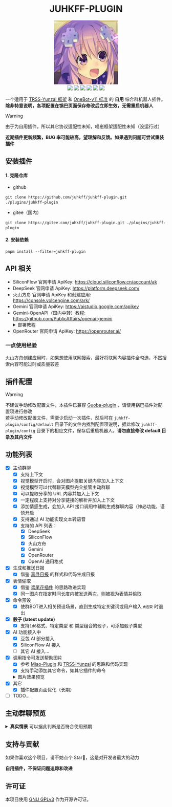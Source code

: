 <div align="center">

# JUHKFF-PLUGIN

<img src="./resources/images/icon.jpg" width = 200px height = 200px/>
<br>
<img src="https://img.shields.io/badge/Gihub-综合插件-skyblue?style=flat-square&logo=github"/>
<img src ="https://img.shields.io/github/license/juhkff/juhkff-plugin"/>
<img src ="https://img.shields.io/github/languages/top/juhkff/juhkff-plugin?logo=github"/>

<img src ="https://img.shields.io/badge/v3-null?label=TRSS-Yunzai"/>
<img src="https://img.shields.io/badge/v11-null?label=OneBot">

<img src="https://count.getloli.com/@juhkff-plugin?juhkff-plugin&theme=random&padding=7&offset=0&align=top&scale=1&pixelated=0&darkmode=auto" />
</div>

一个适用于 [TRSS-Yunzai 框架](https://github.com/TimeRainStarSky/Yunzai) 和 [OneBot-v11 标准](https://onebot.dev) 的 **自用** 综合群机器人插件。**除非特意说明，各项配置在锅巴页面保存修改后立即生效，无需重启机器人**

> [!WARNING]
> 由于为自用插件，所以其它协议适配性未知，喵崽框架适配性未知（没运行过）
>
> **近期插件更新频繁，BUG 率可能较高，望理解和反馈。如果遇到问题可尝试重装插件**

<!-- <div style="color:red; font-weight:bold;">
由于群聊接口配置结构发生变动，可能需要重新进行配置
</div> -->

## 安装插件

#### 1. 克隆仓库

- github

```
git clone https://github.com/juhkff/juhkff-plugin.git ./plugins/juhkff-plugin
```

- gitee（国内）

```
git clone https://gitee.com/juhkff/juhkff-plugin.git ./plugins/juhkff-plugin
```

#### 2. 安装依赖

```
pnpm install --filter=juhkff-plugin
```

## API 相关

- SiliconFlow 官网申请 ApiKey: https://cloud.siliconflow.cn/account/ak
- DeepSeek 官网申请 ApiKey: https://platform.deepseek.com/
- 火山方舟 官网申请 ApiKey 和创建应用: https://console.volcengine.com/ark/
- Gemini 官网申请 ApiKey: https://aistudio.google.com/apikey
- Gemini-OpenAPI（国内中转）教程: https://github.com/PublicAffairs/openai-gemini
  <details><summary>部署教程</summary>
  （需有一个国内可访问的域名）<br>
  1. 进入openai-gemini仓库<br>
  2. 点击 'Deploy to Cloudflare'<br>
  3. 按提示部署项目（会 fork private 仓库）<br>
  4. 将域名迁移到 Cloudflare: Cloudflare 账户主页 -> 添加域 -> 添加自己的域名 -> 按提示在原DNS提供方官网上将DNS服务器替换为Cloudflare提供的两个服务器 -> 继续按提示完成操作<br>
  5. Cloudflare 账户主页 -> 计算(Workers) -> 部署的openai-gemini -> 设置 -> 添加域和路由 -> 添加自己的域名<br>
  6. 可通过 `https://自定义域名/v1/chat/completions` 访问自己的 openai-gemini 服务，实现国内调用 Gemini
  </details>
- OpenRouter 官网申请 ApiKey: https://openrouter.ai/

### 一点使用经验

火山方舟创建应用时，如果想使用联网搜索，最好将联网内容插件全勾选，不然搜索内容可能过时或质量较差

## 插件配置

> [!WARNING]
> 不建议手动修改配置文件，本插件已兼容 [Guoba-plugin](https://github.com/guoba-yunzai/guoba-plugin) ，请使用锅巴插件对配置项进行修改 <br>
> 若手动修改配置文件，需至少启动一次插件，然后可在 `juhkff-plugin/config/default` 目录下的文件内找到配置项说明，据此修改 `juhkff-plugin/config` 目录下的相应文件，保存后重启机器人。**请勿直接修改 default 目录及其内文件**

## 功能列表

- [x] 主动群聊
  - [x] 支持上下文
  - [x] 视觉模型开启时，会对图片提取关键内容加入上下文
  - [x] 视觉模型可以代替聊天模型完全接管主动群聊
  - [x] 可以提取分享的 URL 内容并加入上下文
  - [x] 一定程度上支持对分享链接的解析并加入上下文
  - [x] 添加情感生成，会加入 API 接口调用中辅助生成群聊内容（神必功能，谨慎开启
  - [x] 支持通过 AI 功能实现文本转语音
  - [x] 支持的 API 列表：
    - [x] DeepSeek
    - [x] SiliconFlow
    - [x] 火山方舟
    - [x] Gemini
    - [x] OpenRouter
    - [x] OpenAI 通用格式
- [x] 生成和推送日报
  - [x] 借鉴 [真寻日报](https://github.com/HibiKier/nonebot-plugin-zxreport) 的样式和代码生成日报
- [x] 表情偷取
  - [x] 借鉴 [鸢尾花插件](https://github.com/logier/logier-plugins) 的思路改进实现
  - [x] 同一图片在指定时间长度内被发送两次，则被视为表情并偷取
- [x] 命令预设
  - [x] 使群BOT进入相关预设场景，直到生成特定关键词或用户输入 `#结束` 时退出
- [x] **骰子 (latest update)**
  - [x] 支持`1d6`格式、特定类型 和 类型组合的骰子，可添加骰子类型 
- [x] AI 功能接入中
  - [x] 豆包 AI 部分接入
  - [x] SiliconFlow AI 接入
  - [ ] 其它 AI 接入...
- [x] 调用指令可发送帮助图片
  - [x] 参考 [Miao-Plugin](https://github.com/yoimiya-kokomi/miao-plugin) 和 [TRSS-Yunzai](https://github.com/TimeRainStarSky/Yunzai) 的思路和代码实现
  - [x] 支持手动添加其它命令，如其它插件的命令
  <details>
    <summary>图片效果预览</summary>
    <img src="./resources/images/help-screenshot.png"/>
  </details>
- [x] 其它
  - [x] 插件配置页面优化（长期）
- [ ] TODO...

## 主动群聊预览

<details>
  <summary><b>真实情景</b> 可以据此判断是否符合使用预期</summary>
  <img src="./resources/images/preview.jpg"/>
</details>

## 支持与贡献

如果你喜欢这个项目，请不妨点个 Star🌟，这是对开发者最大的动力

**自用插件，不保证问题追踪和改进**

## 许可证

本项目使用 [GNU GPLv3](https://choosealicense.com/licenses/gpl-3.0/) 作为开源许可证。
